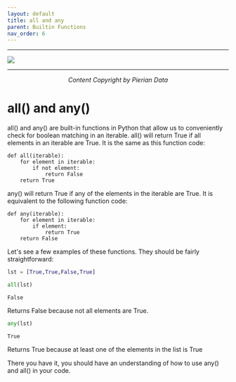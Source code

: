 ```yaml
---
layout: default
title: all and any
parent: Builtin Functions
nav_order: 6
---
```

___

<a href='https://www.udemy.com/user/joseportilla/'><img src='../Pierian_Data_Logo.png'/></a>
___
<center><em>Content Copyright by Pierian Data</em></center>

# all() and any()

all() and any() are built-in functions in Python that allow us to conveniently check for boolean matching in an iterable. all() will return True if all elements in an iterable are True. It is the same as this function code:

    def all(iterable):
        for element in iterable:
            if not element:
                return False
        return True
        
any() will return True if any of the elements in the iterable are True. It is equivalent to the following function code:

    def any(iterable):
        for element in iterable:
            if element:
                return True
        return False
        

Let's see a few examples of these functions. They should be fairly straightforward:


```python
lst = [True,True,False,True]
```


```python
all(lst)
```




    False



Returns False because not all elements are True.


```python
any(lst)
```




    True



Returns True because at least one of the elements in the list is True

There you have it, you should have an understanding of how to use any() and all() in your code.
